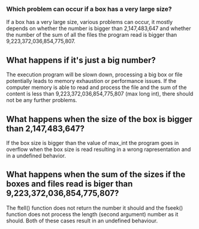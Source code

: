 ### Which problem can occur if a box has a very large size?

If a box has a very large size, various problems can occur, it mostly depends on whether the number is bigger than 2,147,483,647 and whether the number of the sum of all the files the program read is bigger than 9,223,372,036,854,775,807.

## What happens if it's just a big number?
The execution program will be slown down, processing a big box or file potentially leads to memory exhaustion or performance issues.
If the computer memory is able to read and process the file and the sum of the content is less than 9,223,372,036,854,775,807 (max long int), there should not be any further problems.

## What happens when the size of the box is bigger than 2,147,483,647?

If the box size is bigger than the value of max_int the program goes in overflow when the box size is read resulting in a wrong rapresentation and in a undefined behavior.

## What happens when the sum of the sizes if the boxes and files read is biger than 9,223,372,036,854,775,807?

The ftell() function does not return the number it should and the fseek() function does not process the length (second argument) number as it should.
Both of these cases result in an undefined behaviour.